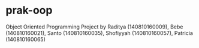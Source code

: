 # prak-oop
Object Oriented Programming Project by Raditya (140810160009), Bebe (140810160021), Santo (140810160035), Shofiyyah (140810160057), Patricia (140810160065) 
